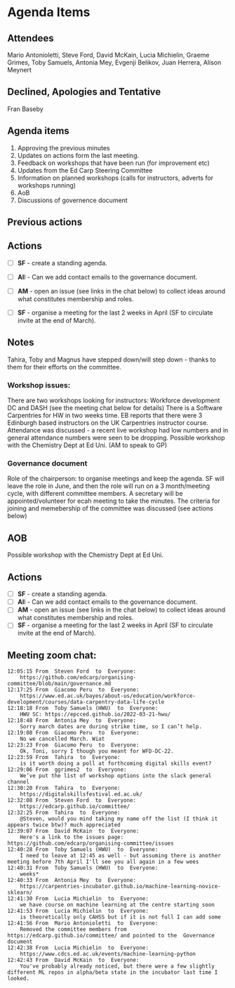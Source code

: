 # Agenda Items


## Attendees

Mario Antonioletti, Steve Ford, David McKain, Lucia Michielin, Graeme Grimes, Toby Samuels, Antonia Mey, Evgenji Belikov, Juan Herrera, Alison Meynert

## Declined, Apologies and Tentative 

Fran Baseby

## Agenda items

1) Approving the previous minutes
2) Updates on actions form the last meeting.
3) Feedback on workshops that have been run (for improvement etc)
4) Updates from the Ed Carp Steering Committee
5) Information on planned workshops (calls for instructors, adverts for workshops running)
6) AoB
7) Discussions of governence document

## Previous actions

## Actions
- [ ] **SF** - create a standing agenda. 
- [ ] **Al**l - Can we add contact emails to the governance document. 
- [ ] **AM** - open an issue (see links in the chat below) to collect ideas around what constitutes membership and roles. 
- [ ] **SF** - organise a meeting for the last 2 weeks in April (SF to circulate invite at the end of March).


## Notes 
Tahira, Toby and Magnus have stepped down/will step down - thanks to them for their efforts on the committee.

### Workshop issues: 
There are two workshops looking for instructors: Workforce development DC and DASH (see the meeting chat below for details)
There is a Software Carpentries for HW in two weeks time.
EB reports that there were 3 Edinburgh based instructors on the UK Carpentries instructor course.
Attendance was discussed - a recent live workshop had low numbers and in general attendance numbers were seen to be dropping.
Possible workshop with the Chemistry Dept at Ed Uni. (AM to speak to GP)

### Governance document

Role of the chairperson: to organise meetings and keep the agenda. SF will leave the role in June, and then the role will run on a 3 month/meeting cycle, with different 
committee members.
A secretary will be appointed/volunteer for ecah meeting to take the minutes.
The criteria for joining and memebership of the committee was discussed (see actions below)

## AOB
Possible workshop with the Chemistry Dept at Ed Uni.

## Actions
- [ ] **SF** - create a standing agenda. 
- [ ] **Al**l - Can we add contact emails to the governance document. 
- [ ] **AM** - open an issue (see links in the chat below) to collect ideas around what constitutes membership and roles. 
- [ ] **SF** - organise a meeting for the last 2 weeks in April (SF to circulate invite at the end of March).

## Meeting zoom chat:

```
12:05:15 From  Steven Ford  to  Everyone:
	https://github.com/edcarp/organising-committee/blob/main/governance.md
12:17:25 From  Giacomo Peru  to  Everyone:
	https://www.ed.ac.uk/bayes/about-us/education/workforce-development/courses/data-carpentry-data-life-cycle
12:18:18 From  Toby Samuels (HWU)  to  Everyone:
	HWU SC: https://epcced.github.io/2022-03-21-hwu/
12:18:48 From  Antonia Mey  to  Everyone:
	Sorry march dates are during strike time, so I can’t help.
12:19:08 From  Giacomo Peru  to  Everyone:
	No we cancelled March. Wiat
12:23:23 From  Giacomo Peru  to  Everyone:
	Ok, Toni, sorry I though you meant for WFD-DC-22.
12:23:59 From  Tahira  to  Everyone:
	is it worth doing a poll at forthcoming digital skills event?
12:29:06 From  ggrimes2  to  Everyone:
	We’ve put the list of workshop options into the slack general channel
12:30:20 From  Tahira  to  Everyone:
	https://digitalskillsfestival.ed.ac.uk/
12:32:08 From  Steven Ford  to  Everyone:
	https://edcarp.github.io/committee/
12:32:25 From  Tahira  to  Everyone:
	@Steven, would you mind taking my name off the list (I think it appears twice btw)? much appreciated
12:39:07 From  David McKain  to  Everyone:
	Here's a link to the issues page: https://github.com/edcarp/organising-committee/issues
12:40:28 From  Toby Samuels (HWU)  to  Everyone:
	I need to leave at 12:45 as well - but assuming there is another meeting before 7th April I'll see you all again in a few wees
12:40:31 From  Toby Samuels (HWU)  to  Everyone:
	weeks*
12:40:33 From  Antonia Mey  to  Everyone:
	https://carpentries-incubator.github.io/machine-learning-novice-sklearn/
12:41:30 From  Lucia Michielin  to  Everyone:
	we have course on machine learning at the centre starting soon
12:41:53 From  Lucia Michielin  to  Everyone:
	is theoretically only CAHSS but if it is not full I can add some
12:41:56 From  Mario Antonioletti  to  Everyone:
	Removed the committee members from https://edcarp.github.io/committee/ and pointed to the  Governance document
12:42:38 From  Lucia Michielin  to  Everyone:
	https://www.cdcs.ed.ac.uk/events/machine-learning-python
12:42:43 From  David McKain  to  Everyone:
	You've probably already noticed, but there were a few slightly different ML repos in alpha/beta state in the incubator last time I looked.

```

